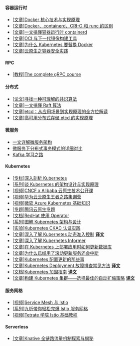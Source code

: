 

#### 容器运行时
* [[文章]Docker 核心技术与实现原理](https://draveness.me/docker/)
* [[文章]Docker、containerd、CRI-O 和 runc 的区别](https://www.tutorialworks.com/difference-docker-containerd-runc-crio-oci/)
* [[文章]一文搞懂容器运行时 containerd](https://www.qikqiak.com/post/containerd-usage/)
* [[文章]OCI 与下一代镜像构建工具](https://moelove.info/2021/11/03/OCI-与下一代镜像构建工具/)
* [[文章]为什么 Kubernetes 要替换 Docker](https://draveness.me/whys-the-design-kubernetes-deprecate-docker/)
* [[文章]云原生之容器安全实践](https://tech.meituan.com/2020/03/12/cloud-native-security.html)

#### RPC

* [[教程]The complete gRPC course](https://dev.to/techschoolguru/series/7311)

#### 分布式

* [[论文]寻找一种可理解的共识算法](https://github.com/maemual/raft-zh_cn)
* [[文章]一文搞懂 Raft 算法](https://www.cnblogs.com/xybaby/p/10124083.html)
* [[文章]etcd：从应用场景到实现原理的全方位解读](https://www.infoq.cn/article/etcd-interpretation-application-scenario-implement-principle/)
* [[文章]高可用分布式存储 etcd 的实现原理](https://draveness.me/etcd-introduction/)

#### 微服务

* [一文详解微服务架构](https://www.cnblogs.com/skabyy/p/11396571.html)
* [微服务下分布式事务模式的详细对比](https://www.infoq.cn/article/QrsQLqQpBOBOud3Z5Mfy)
* [Kafka 学习之路](https://www.cnblogs.com/qingyunzong/category/1212387.html)

#### Kubernetes

* [[专栏]深入剖析 Kubernetes](https://time.geekbang.org/column/intro/116)
* [[系列]谈 Kubernetes 的架构设计与实现原理](https://draveness.me/tags/kubernetes)
* [[视频]CNCF x Alibaba 云原生技术公开课](https://edu.aliyun.com/roadmap/cloudnative)
* [[视频]华为云云原生王者之路集训营](https://education.huaweicloud.com/programs/63384278-52ab-42e9-8e67-5dff5a9f37fd/about?isAuth=0&amp;cfrom=hwc)
* [[视频]微软 Azure Kubernetes 基础知识](https://www.youtube.com/playlist?list=PLLasX02E8BPCrIhFrc_ZiINhbRkYMKdPT)
* [[专题]腾讯云原生专题](https://cloud.tencent.com/developer/special/TencentCloudNative)
* [[文档]RedHat 使用 Operator](https://access.redhat.com/documentation/zh-cn/openshift_container_platform/4.8/html/operators/index)
* [[系列]图解 Kubernetes 架构与设计](https://i.cloudnative.to/kubernetes/kubernetes/index)
* [[实验]Kubernetes CKAD 认证实践](https://start.aliyun.com/course?id=0iNJ9RDH)
* [[文章]深入了解 Kubernetes 动态准入控制](https://github.com/morvencao/kube-mutating-webhook-tutorial/blob/master/medium-article.md) [**译文**](https://blog.hdls.me/15564491070483.html)
* [[文章]深入了解 Kubernetes Informer](https://cloudnative.to/blog/client-go-informer-source-code/)
* [[文章]在 Kubernetes 上部署应用时如何更新数据库](https://cloudnative.to/blog/running-database-migration-when-deploying-to-kubernetes/)
* [[文章]为什么已经用了滚动更新服务还会中断](https://feisky.xyz/posts/2021-01-18-rolling-update/)
* [[文章]Kubernetes 配置更新的那些事](https://feisky.xyz/posts/2021-01-13-config-manage/)
* [[文章]Kubernetes Deployment 故障排查常见方法](https://learnk8s.io/troubleshooting-deployments) [**译文**](https://www.qikqiak.com/post/troubleshooting-deployments/)
* [[文档]Kubernetes 加固指南](https://media.defense.gov/2021/Aug/03/2002820425/-1/-1/1/CTR_KUBERNETESHARDENINGGUIDANCE.PDF) [**译文**](https://jimmysong.io/kubernetes-hardening-guidance/)
* [[文章]构建 Kubernetes 集群——选择最佳的自动扩缩策略](https://learnk8s.io/kubernetes-autoscaling-strategies#when-autoscaling-pods-goes-wrong) [**译文**](https://atbug.com/auto-scaling-best-practice-in-kubernetes/)
 
#### 服务网格
* [[视频]Service Mesh 与 Istio](https://edu.aliyun.com/course/1946/lesson/list?spm=5176.8764728.aliyun-edu-course-tab.2.4e9f348fZmiWoF)
* [[系列]九析带你轻松完爆 Istio 服务网格](https://jiuxi.org.cn/categories/istio/)
* [[视频]Tetrate 学院 Istio 基础教程](https://academy.tetrate.io/courses/istio-fundamentals-zh)


#### Serverless
* [[文章]Knative 全链路流量机制探索与揭秘](https://www.infoq.cn/article/niwwtl3apwoz7uigdmsb)
